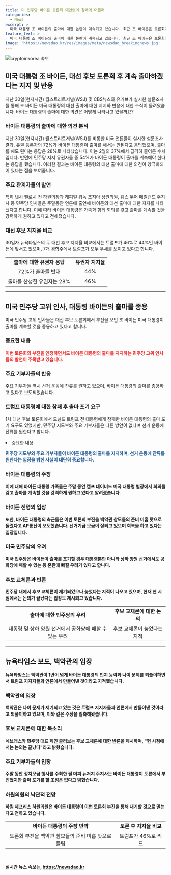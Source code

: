 ```yaml
---
title: 미 민주당 바이든 토론회 대안없어 참패에 머물러
categories:
  - News
excerpt: >
  미국 대통령 조 바이든의 출마에 대한 논란이 계속되고 있습니다. 최근 조 바이든은 토론회에서의 부진으로 인해 출마를 포기해야 한다는 의견이 제기되었으나, 민주당 지도부와 주요 기부자들은 여전히 그의 출마를 지지하고 있습니다. 이에 반해 유권자들 중 72%가 바이든의 출마를 반대하고 있으며, 민주당 내에서도 후보 교체를 주장하는 목소리가 나오고 있습니다. 그러나 아직 혼란 속에 빠진 상황이며, 일부는 바이든이 이번 토론회를 통해 재기할 것으로 믿고 있습니다.트럼프와의 지지율 비교에서는 트럼프가 우세한 결과가 나왔습니다.
feature_text: >
  미국 대통령 조 바이든의 출마에 대한 논란이 계속되고 있습니다. 최근 조 바이든은 토론회에서의 부진으로 인해 출마를 포기해야 한다는 의견이 제기되었으나, 민주당 지도부와 주요 기부자들은 여전히 그의 출마를 지지하고 있습니다. 이에 반해 유권자들 중 72%가 바이든의 출마를 반대하고 있으며, 민주당 내에서도 후보 교체를 주장하는 목소리가 나오고 있습니다. 그러나 아직 혼란 속에 빠진 상황이며, 일부는 바이든이 이번 토론회를 통해 재기할 것으로 믿고 있습니다.트럼프와의 지지율 비교에서는 트럼프가 우세한 결과가 나왔습니다.
image: 'https://newsdao.kr/res/images/meta/newsdao_breakingnews.jpg'
---
```


<p><img src="https://newsdao.kr/res/images/meta/newsdao_breakingnews.jpg" alt="cryptoinkorea 속보" /></p>

<h2 data-ke-size="size26">미국 대통령 조 바이든, 대선 후보 토론회 후 계속 출마하겠다는 지지 및 반응</h2>

<p data-ke-size="size16">지난 30일(현지시간) 월스트리트저널(WSJ) 및 CBS뉴스와 유거브가 실시한 설문조사를 통해 조 바이든 미국 대통령의 대선 출마에 대한 지지와 반응에 대한 소식이 들려왔습니다. 바이든 대통령의 출마에 대한 의견은 어떻게 나타나고 있을까요?</p>

<h3 data-ke-size="size24">바이든 대통령의 출마에 대한 의견 분석</h3>

<p data-ke-size="size16">지난 30일(현지시간) 월스트리트저널(WSJ)를 비롯한 미국 언론들이 실시한 설문조사 결과, 유권 등록자의 72%가 바이든 대통령이 출마를 해서는 안된다고 응답했으며, 출마를 해도 된다는 응답은 28%로 나타났습니다. 이는 2월의 37%에서 급격히 줄어든 수치입니다. 반면에 민주당 지지 유권자들 중 54%가 바이든 대통령이 출마를 계속해야 한다는 응답을 했습니다. 이러한 결과는 바이든 대통령의 대선 출마에 대한 의견이 양극화되어 있다는 점을 보여줍니다.</p>

<h3 data-ke-size="size24">주요 관계자들의 발언</h3>

<p data-ke-size="size16">특히 낸시 펠로시 전 하원의장과 래피얼 워녹 조지아 상원의원, 웨스 무어 메릴랜드 주지사 등 민주당 인사들은 주말동안 언론에 출연해 바이든의 대선 출마에 대한 지지를 나타냈다고 합니다. 이에 따라 바이든 대통령은 가족과 함께 회의를 갖고 출마를 계속할 것을 강력하게 원하고 있다고 전해졌습니다.</p>

<h3 data-ke-size="size24">대선 후보 지지율 비교</h3>

<p data-ke-size="size16">30일자 뉴욕타임스의 두 대선 후보 지지율 비교에서는 트럼프가 46%로 44%인 바이든에 앞서고 있으며, 7개 경합주에서 트럼프가 모두 우세를 보이고 있다고 합니다.</p>

<table>
  <tr>
    <td style="text-align: center; height: 17px;"><b>출마에 대한 유권자 응답</b></td>
    <td style="text-align: center; height: 17px;"><b>유권자 지지율</b></td>
  </tr>
  <tr>
    <td style="text-align: center; height: 17px;">72%가 출마를 반대</td>
    <td style="text-align: center; height: 17px;">44%</td>
  </tr>
  <tr>
    <td style="text-align: center; height: 17px;">출마를 찬성한 유권자는 28%</td>
    <td style="text-align: center; height: 17px;">46%</td>
  </tr>
</table>

<hr>

<h2 data-ke-size="size26">미국 민주당 고위 인사, 대통령 바이든의 출마를 종용</h2>

<p data-ke-size="size16">미국 민주당 고위 인사들은 대선 후보 토론회에서 부진을 보인 조 바이든 미국 대통령이 출마를 계속할 것을 종용하고 있다고 합니다.</p>

<h3 data-ke-size="size24">중요한 내용</h3>

<p data-ke-size="size16"><b><span style="color: #ee2323;">이번 토론회의 부진을 인정하면서도 바이든 대통령의 출마를 지지하는 민주당 고위 인사들의 발언이 주목받고 있습니다.</span></b></p>

<h3 data-ke-size="size24">주요 기부자들의 반응</h3>

<p data-ke-size="size16">주요 기부자들 역시 선거 운동에 잔류를 원하고 있으며, 바이든 대통령의 출마를 종용하고 있다고 보도되었습니다.</p>

<h3 data-ke-size="size24">트럼프 대통령에 대한 참패 후 출마 포기 요구</h3>

<p data-ke-size="size16">1차 대선 후보 토론회에서 도널드 트럼프 전 대통령에게 참패한 바이든 대통령의 출마 포기 요구도 있었지만, 민주당 지도부와 주요 기부자들은 다른 방안이 없다며 선거 운동에 잔류를 원한다고 합니다.</p>

<p><li>중요한 내용</li>
  <p data-ke-size="size16"><b><span style="color: #1a5490;">민주당 지도부와 주요 기부자들이 바이든 대통령의 출마를 지지하며, 선거 운동에 잔류를 원한다는 입장을 밝힌 사실이 대단히 중요합니다.</span><b></p></p>

<h3 data-ke-size="size24">바이든 대통령의 주장</h3>

<p data-ke-size="size16">이에 대해 바이든 대통령 가족들은 주말 동안 캠프 데이비드 미국 대통령 별장에서 회의를 갖고 출마를 계속할 것을 강력하게 원하고 있다고 알려졌습니다.</p>

<h3 data-ke-size="size24">바이든 진영의 입장</h3>

<p data-ke-size="size16">또한, 바이든 대통령의 측근들은 이번 토론회 부진을 백악관 참모들의 준비 미흡 탓으로 돌렸다고 AP통신이 보도했습니다. 선거기금 모금이 잘되고 있으며 회복을 하고 있다는 입장입니다.</p>

<h3 data-ke-size="size24">미국 민주당의 우려</h3>

<p data-ke-size="size16">미국 민주당은 바이든이 출마를 포기할 경우 대통령뿐만 아니라 상하 양원 선거에서도 공화당에 패할 수 있는 등 혼란에 빠질 우려가 있다고 합니다.</p>

<h3 data-ke-size="size24">후보 교체론과 반론</h3>

<p data-ke-size="size16">민주당 내에서 후보 교체론이 제기되었으나 늦었다는 지적이 나오고 있으며, 현재 현 시점에서는 논의가 끝났다는 입장도 제시되고 있습니다.</p>

<p><table>
    <tr>
      <td style="text-align: center; height: 17px;"><b>출마에 대한 민주당의 우려</b></td>
      <td style="text-align: center; height: 17px;"><b>후보 교체론에 대한 논의</b></td>
    </tr>
    <tr>
      <td style="text-align: center; height: 17px;">대통령 및 상하 양원 선거에서 공화당에 패할 수 있는 우려</td>
      <td style="text-align: center; height: 17px;">후보 교체론이 늦었다는 지적</td>
    </tr>
  </table>
<hr></p>

<h2 data-ke-size="size26">뉴욕타임스 보도, 백악관의 입장</h2>

<p data-ke-size="size16">뉴욕타임스는 백악관이 1년이 넘게 바이든 대통령의 인지 능력과 나이 문제를 되풀이하면서 트럼프 지지자들과 언론에서 만들어낸 것이라고 지적했습니다.</p>

<h3 data-ke-size="size24">백악관의 입장</h3>

<p data-ke-size="size16">백악관은 나이 문제가 제기되고 있는 것은 트럼프 지지자들과 언론에서 만들어낸 것이라고 되풀이하고 있으며, 이와 같은 주장을 일축해왔습니다.</p>

<h3 data-ke-size="size24">후보 교체론에 대한 목소리</h3>

<p data-ke-size="size16">네브래스카 민주당 대표 제인 클리브는 후보 교체론에 대한 반론을 제시하며, "현 시점에서는 논의는 끝났다"라고 밝혔습니다.</p>

<h3 data-ke-size="size24">주요 기부자들의 입장</h3>

<p data-ke-size="size16">주말 동안 정치모금 행사를 주최한 필 머피 뉴저지 주지사는 바이든 대통령이 토론에서 부진했지만 출마 포기를 할 조짐은 없다고 밝혔습니다.</p>

<h3 data-ke-size="size24">하원의원의 낙관적 전망</h3>

<p data-ke-size="size16">하킴 제프리스 하원의원은 바이든 대통령이 이번 토론회 부진을 통해 재기할 것으로 믿는다고 전하고 있습니다.</p>

<table>
  <tr>
    <td style="text-align: center; height: 17px;"><b>바이든 대통령의 주장 반박</b></td>
    <td style="text-align: center; height: 17px;"><b>토론 후 지지율 비교</b></td>
  </tr>
  <tr>
    <td style="text-align: center; height: 17px;">토론회 부진을 백악관 참모들의 준비 미흡 탓으로 돌림</td>
    <td style="text-align: center; height: 17px;">트럼프가 46%로 리드</td>
  </tr>
</table>

<p data-ke-size="size16">&nbsp;</p>
실시간 뉴스 속보는, <a href="https://newsdao.kr" rel="dofollow">https://newsdao.kr</a>


